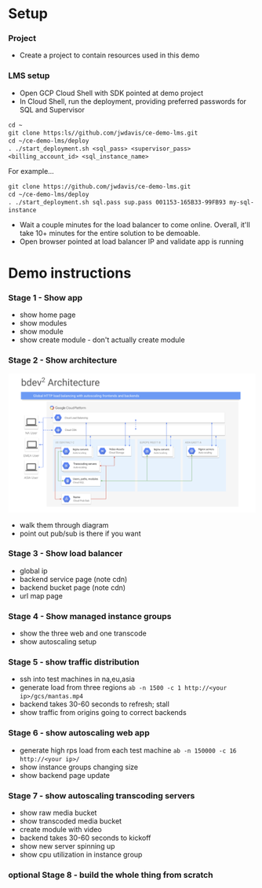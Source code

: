 # Setup

### Project
* Create a project to contain resources used in this demo

### LMS setup
* Open GCP Cloud Shell with SDK pointed at demo project
* In Cloud Shell, run the deployment, providing preferred passwords for SQL and Supervisor
```
cd ~
git clone https:ls//github.com/jwdavis/ce-demo-lms.git
cd ~/ce-demo-lms/deploy
. ./start_deployment.sh <sql_pass> <supervisor_pass> <billing_account_id> <sql_instance_name>
```
For example...
```
git clone https://github.com/jwdavis/ce-demo-lms.git
cd ~/ce-demo-lms/deploy
. ./start_deployment.sh sql.pass sup.pass 001153-165B33-99FB93 my-sql-instance
```
* Wait a couple minutes for the load balancer to come online. Overall, it'll take 10+ minutes for the entire solution to be demoable.
* Open browser pointed at load balancer IP and validate app is running

# Demo instructions

### Stage 1 - Show app
* show home page
* show modules
* show module
* show create module - don't actually create module

### Stage 2 - Show architecture
![Architecture diagram](./arch.png)
* walk them through diagram
* point out pub/sub is there if you want

### Stage 3 - Show load balancer
* global ip
* backend service page (note cdn)
* backend bucket page (note cdn)
* url map page

### Stage 4 - Show managed instance groups
* show the three web and one transcode
* show autoscaling setup

### Stage 5 - show traffic distribution
* ssh into test machines in na,eu,asia
* generate load from three regions
```ab -n 1500 -c 1 http://<your ip>/gcs/mantas.mp4```
* backend takes 30-60 seconds to refresh; stall
* show traffic from origins going to correct backends

### Stage 6 - show autoscaling web app
* generate high rps load from each test machine
```ab -n 150000 -c 16 http://<your ip>/```
* show instance groups changing size
* show backend page update

### Stage 7 - show autoscaling transcoding servers
* show raw media bucket
* show transcoded media bucket
* create module with video
* backend takes 30-60 seconds to kickoff
* show new server spinning up
* show cpu utilization in instance group

### optional Stage 8 - build the whole thing from scratch

